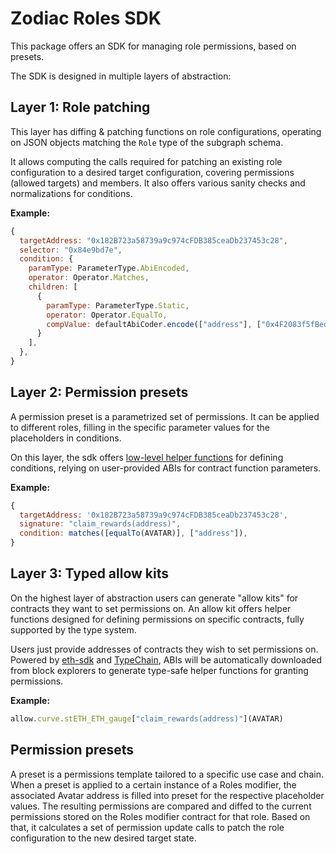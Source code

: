 # Zodiac Roles SDK

This package offers an SDK for managing role permissions, based on presets.

The SDK is designed in multiple layers of abstraction:

## Layer 1: Role patching

This layer has diffing & patching functions on role configurations, operating on JSON objects matching the `Role` type of the subgraph schema.

It allows computing the calls required for patching an existing role configuration to a desired target configuration, covering permissions (allowed targets) and members.
It also offers various sanity checks and normalizations for conditions.

**Example:**

```javascript
{
  targetAddress: "0x182B723a58739a9c974cFDB385ceaDb237453c28",
  selector: "0x84e9bd7e",
  condition: {
    paramType: ParameterType.AbiEncoded,
    operator: Operator.Matches,
    children: [
      {
        paramType: ParameterType.Static,
        operator: Operator.EqualTo,
        compValue: defaultAbiCoder.encode(["address"], ["0x4F2083f5fBede34C2714aFfb3105539775f7FE64"]),
      }
    ],
  },
}
```

## Layer 2: Permission presets

A permission preset is a parametrized set of permissions. It can be applied to different roles, filling in the specific parameter values for the placeholders in conditions.

On this layer, the sdk offers [low-level helper functions](src/presets/helpers) for defining conditions, relying on user-provided ABIs for contract function parameters.

**Example:**

```javascript
{
  targetAddress: '0x182B723a58739a9c974cFDB385ceaDb237453c28',
  signature: "claim_rewards(address)",
  condition: matches([equalTo(AVATAR)], ["address"]),
}
```

## Layer 3: Typed allow kits

On the highest layer of abstraction users can generate "allow kits" for contracts they want to set permissions on.
An allow kit offers helper functions designed for defining permissions on specific contracts, fully supported by the type system.

Users just provide addresses of contracts they wish to set permissions on. Powered by [eth-sdk](https://github.com/dethcrypto/eth-sdk) and [TypeChain](https://github.com/dethcrypto/TypeChain), ABIs will be automatically downloaded from block explorers to generate type-safe helper functions for granting permissions.

**Example:**

```javascript
allow.curve.stETH_ETH_gauge["claim_rewards(address)"](AVATAR)
```

## Permission presets

A preset is a permissions template tailored to a specific use case and chain.
When a preset is applied to a certain instance of a Roles modifier, the associated Avatar address is filled into preset for the respective placeholder values.
The resulting permissions are compared and diffed to the current permissions stored on the Roles modifier contract for that role.
Based on that, it calculates a set of permission update calls to patch the role configuration to the new desired target state.
